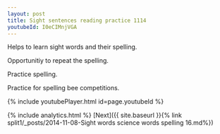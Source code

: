 ```yaml
---
layout: post
title: Sight sentences reading practice 1114
youtubeId: I0eCIMnjVGA
---
```

 
 
Helps to learn sight words and their spelling.

Opportunitiy to repeat the spelling. 

Practice spelling. 
 
Practice for spelling bee competitions. 
 
{% include youtubePlayer.html id=page.youtubeId %}
 
 
{% include analytics.html %} 
[Next]({{ site.baseurl }}{% link  split1/_posts/2014-11-08-Sight words science words spelling 16.md%})
 

